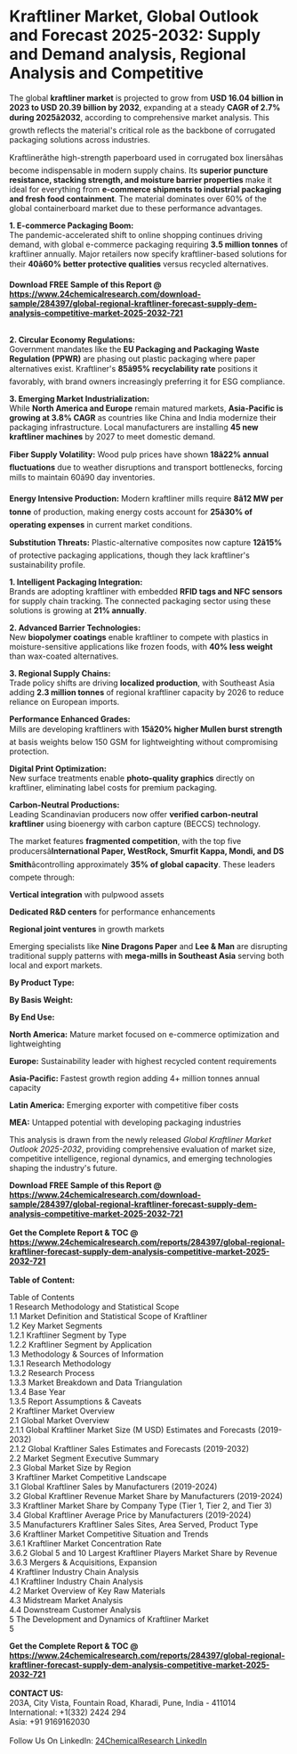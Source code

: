 <h1>Kraftliner Market, Global Outlook and Forecast 2025-2032: Supply and Demand analysis, Regional Analysis and Competitive</h1><p>The global <strong>kraftliner market</strong> is projected to grow from <strong>USD 16.04 billion in 2023 to USD 20.39 billion by 2032</strong>, expanding at a steady <strong>CAGR of 2.7% during 2025â2032</strong>, according to comprehensive market analysis. This growth reflects the material's critical role as the backbone of corrugated packaging solutions across industries.</p><p>Kraftlinerâthe high-strength paperboard used in corrugated box linersâhas become indispensable in modern supply chains. Its <strong>superior puncture resistance, stacking strength, and moisture barrier properties</strong> make it ideal for everything from <strong>e-commerce shipments to industrial packaging and fresh food containment</strong>. The material dominates over 60% of the global containerboard market due to these performance advantages.</p><p><strong>1. E-commerce Packaging Boom:</strong><br>
The pandemic-accelerated shift to online shopping continues driving demand, with global e-commerce packaging requiring <strong>3.5 million tonnes</strong> of kraftliner annually. Major retailers now specify kraftliner-based solutions for their <strong>40â60% better protective qualities</strong> versus recycled alternatives.</p><div><b>Download FREE Sample of this Report @ 
            <a href="https://www.24chemicalresearch.com/download-sample/284397/global-regional-kraftliner-forecast-supply-dem-analysis-competitive-market-2025-2032-721">
            https://www.24chemicalresearch.com/download-sample/284397/global-regional-kraftliner-forecast-supply-dem-analysis-competitive-market-2025-2032-721</a></b></div><br><p><strong>2. Circular Economy Regulations:</strong><br>
Government mandates like the <strong>EU Packaging and Packaging Waste Regulation (PPWR)</strong> are phasing out plastic packaging where paper alternatives exist. Kraftliner's <strong>85â95% recyclability rate</strong> positions it favorably, with brand owners increasingly preferring it for ESG compliance.</p><p><strong>3. Emerging Market Industrialization:</strong><br>
While <strong>North America and Europe</strong> remain matured markets, <strong>Asia-Pacific is growing at 3.8% CAGR</strong> as countries like China and India modernize their packaging infrastructure. Local manufacturers are installing <strong>45 new kraftliner machines</strong> by 2027 to meet domestic demand.</p><p><strong>Fiber Supply Volatility:</strong> Wood pulp prices have shown <strong>18â22% annual fluctuations</strong> due to weather disruptions and transport bottlenecks, forcing mills to maintain 60â90 day inventories.</p><p><strong>Energy Intensive Production:</strong> Modern kraftliner mills require <strong>8â12 MW per tonne</strong> of production, making energy costs account for <strong>25â30% of operating expenses</strong> in current market conditions.</p><p><strong>Substitution Threats:</strong> Plastic-alternative composites now capture <strong>12â15%</strong> of protective packaging applications, though they lack kraftliner's sustainability profile.</p><p><strong>1. Intelligent Packaging Integration:</strong><br>
Brands are adopting kraftliner with embedded <strong>RFID tags and NFC sensors</strong> for supply chain tracking. The connected packaging sector using these solutions is growing at <strong>21% annually</strong>.</p><p><strong>2. Advanced Barrier Technologies:</strong><br>
New <strong>biopolymer coatings</strong> enable kraftliner to compete with plastics in moisture-sensitive applications like frozen foods, with <strong>40% less weight</strong> than wax-coated alternatives.</p><p><strong>3. Regional Supply Chains:</strong><br>
Trade policy shifts are driving <strong>localized production</strong>, with Southeast Asia adding <strong>2.3 million tonnes</strong> of regional kraftliner capacity by 2026 to reduce reliance on European imports.</p><p><strong>Performance Enhanced Grades:</strong> <br>
	Mills are developing kraftliners with <strong>15â20% higher Mullen burst strength</strong> at basis weights below 150 GSM for lightweighting without compromising protection.</p><p><strong>Digital Print Optimization:</strong> <br>
	New surface treatments enable <strong>photo-quality graphics</strong> directly on kraftliner, eliminating label costs for premium packaging.</p><p><strong>Carbon-Neutral Productions:</strong> <br>
	Leading Scandinavian producers now offer <strong>verified carbon-neutral kraftliner</strong> using bioenergy with carbon capture (BECCS) technology.</p><p>The market features <strong>fragmented competition</strong>, with the top five producersâ<strong>International Paper, WestRock, Smurfit Kappa, Mondi, and DS Smith</strong>âcontrolling approximately <strong>35% of global capacity</strong>. These leaders compete through:</p><p><strong>Vertical integration</strong> with pulpwood assets</p><p><strong>Dedicated R&amp;D centers</strong> for performance enhancements</p><p><strong>Regional joint ventures</strong> in growth markets</p><p>Emerging specialists like <strong>Nine Dragons Paper</strong> and <strong>Lee &amp; Man</strong> are disrupting traditional supply patterns with <strong>mega-mills in Southeast Asia</strong> serving both local and export markets.</p><p><strong>By Product Type:</strong></p><p><strong>By Basis Weight:</strong></p><p><strong>By End Use:</strong></p><p><strong>North America:</strong> Mature market focused on e-commerce optimization and lightweighting</p><p><strong>Europe:</strong> Sustainability leader with highest recycled content requirements</p><p><strong>Asia-Pacific:</strong> Fastest growth region adding 4+ million tonnes annual capacity</p><p><strong>Latin America:</strong> Emerging exporter with competitive fiber costs</p><p><strong>MEA:</strong> Untapped potential with developing packaging industries</p><p>This analysis is drawn from the newly released <em>Global Kraftliner Market Outlook 2025-2032</em>, providing comprehensive evaluation of market size, competitive intelligence, regional dynamics, and emerging technologies shaping the industry's future.</p><div><b>Download FREE Sample of this Report @ 
            <a href="https://www.24chemicalresearch.com/download-sample/284397/global-regional-kraftliner-forecast-supply-dem-analysis-competitive-market-2025-2032-721">
            https://www.24chemicalresearch.com/download-sample/284397/global-regional-kraftliner-forecast-supply-dem-analysis-competitive-market-2025-2032-721</a></b></div><br><div><b>Get the Complete Report & TOC @ 
            <a href="https://www.24chemicalresearch.com/reports/284397/global-regional-kraftliner-forecast-supply-dem-analysis-competitive-market-2025-2032-721">
            https://www.24chemicalresearch.com/reports/284397/global-regional-kraftliner-forecast-supply-dem-analysis-competitive-market-2025-2032-721</a></b></div><br>
            <b>Table of Content:</b><p>Table of Contents<br />
1 Research Methodology and Statistical Scope<br />
1.1 Market Definition and Statistical Scope of Kraftliner<br />
1.2 Key Market Segments<br />
1.2.1 Kraftliner Segment by Type<br />
1.2.2 Kraftliner Segment by Application<br />
1.3 Methodology & Sources of Information<br />
1.3.1 Research Methodology<br />
1.3.2 Research Process<br />
1.3.3 Market Breakdown and Data Triangulation<br />
1.3.4 Base Year<br />
1.3.5 Report Assumptions & Caveats<br />
2 Kraftliner Market Overview<br />
2.1 Global Market Overview<br />
2.1.1 Global Kraftliner Market Size (M USD) Estimates and Forecasts (2019-2032)<br />
2.1.2 Global Kraftliner Sales Estimates and Forecasts (2019-2032)<br />
2.2 Market Segment Executive Summary<br />
2.3 Global Market Size by Region<br />
3 Kraftliner Market Competitive Landscape<br />
3.1 Global Kraftliner Sales by Manufacturers (2019-2024)<br />
3.2 Global Kraftliner Revenue Market Share by Manufacturers (2019-2024)<br />
3.3 Kraftliner Market Share by Company Type (Tier 1, Tier 2, and Tier 3)<br />
3.4 Global Kraftliner Average Price by Manufacturers (2019-2024)<br />
3.5 Manufacturers Kraftliner Sales Sites, Area Served, Product Type<br />
3.6 Kraftliner Market Competitive Situation and Trends<br />
3.6.1 Kraftliner Market Concentration Rate<br />
3.6.2 Global 5 and 10 Largest Kraftliner Players Market Share by Revenue<br />
3.6.3 Mergers & Acquisitions, Expansion<br />
4 Kraftliner Industry Chain Analysis<br />
4.1 Kraftliner Industry Chain Analysis<br />
4.2 Market Overview of Key Raw Materials<br />
4.3 Midstream Market Analysis<br />
4.4 Downstream Customer Analysis<br />
5 The Development and Dynamics of Kraftliner Market <br />
5</p><div><b>Get the Complete Report & TOC @ 
            <a href="https://www.24chemicalresearch.com/reports/284397/global-regional-kraftliner-forecast-supply-dem-analysis-competitive-market-2025-2032-721">
            https://www.24chemicalresearch.com/reports/284397/global-regional-kraftliner-forecast-supply-dem-analysis-competitive-market-2025-2032-721</a></b></div><br><b>CONTACT US:</b><br>
            203A, City Vista, Fountain Road, Kharadi, Pune, India - 411014<br>
            International: +1(332) 2424 294<br>
            Asia: +91 9169162030 <br><br>
            Follow Us On LinkedIn: <a href="https://www.linkedin.com/company/24chemicalresearch/">24ChemicalResearch LinkedIn</a>